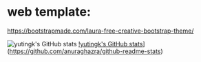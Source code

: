 # web template:
https://bootstrapmade.com/laura-free-creative-bootstrap-theme/ 

![yutingk's GitHub stats](https://github-readme-stats.vercel.app/api?username=yutingk&hide=contribs,prs)
[!yutingk's GitHub stats](https://github-readme-stats.zohan.tech/api?username=yutingk&include_all_commits=true&count_private=true&show_icons=true&hide=prs,issues&theme=blueberry&border_color=000000&hide_border=false&border_radius=20&custom_title=Welcome%20to%20SunFu-Chou's%20GitHub%20Profile&cache_seconds=7200)](https://github.com/anuraghazra/github-readme-stats)
